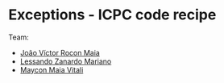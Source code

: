 # Exceptions - ICPC code recipe

Team:
- [João Víctor Rocon Maia](https://github.com/jvrmaia)
- [Lessando Zanardo Mariano](https://github.com/lessandro)
- [Maycon Maia Vitali](http://www.hacknroll.com/~maycon/)
